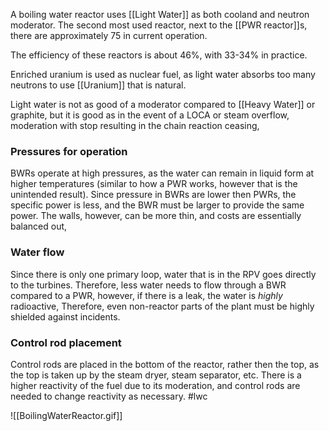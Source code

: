 A boiling water reactor uses [[Light Water]] as both cooland and neutron moderator. The second most used reactor, next to the [[PWR reactor]]s, there are approximately 75 in current operation. 

The efficiency of these reactors is about 46%, with 33-34% in practice. 

Enriched uranium is used as nuclear fuel, as light water absorbs too many neutrons to use [[Uranium]] that is natural. 

Light water is not as good of a moderator compared to [[Heavy Water]] or graphite, but it is good as in the event of a LOCA or steam overflow, moderation with stop resulting in the chain reaction ceasing, 

### Pressures for operation
BWRs operate at high pressures, as the water can remain in liquid form at higher temperatures (similar to how a PWR works, however that is the unintended result). Since pressure in BWRs are lower then PWRs, the specific power is less, and the BWR must be larger to provide the same power. The walls, however, can be more thin, and costs are essentially balanced out,

### Water flow
Since there is only one primary loop, water that is in the RPV goes directly to the turbines. Therefore, less water needs to flow through a BWR compared to a PWR, however, if there is a leak, the water is *highly* radioactive, Therefore, even non-reactor parts of the plant must be highly shielded against incidents.

### Control rod placement
Control rods are placed in the bottom of the reactor, rather then the top, as the top is taken up by the steam dryer, steam separator, etc. There is a higher reactivity of the fuel due to its moderation, and control rods are needed to change reactivity as necessary. 
#lwc

![[BoilingWaterReactor.gif]]